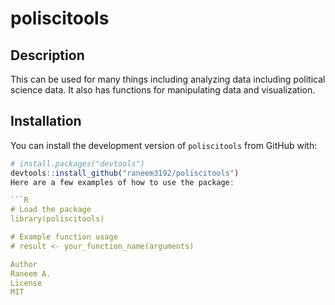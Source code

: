 # poliscitools

## Description
This can be used for many things including analyzing data including political science data. It also has functions for manipulating data and visualization.

## Installation

You can install the development version of `poliscitools` from GitHub with:

```R
# install.packages("devtools")
devtools::install_github("raneem3192/poliscitools")
Here are a few examples of how to use the package:

```R
# Load the package
library(poliscitools)

# Example function usage
# result <- your_function_name(arguments)

Author
Raneem A.
License
MIT

